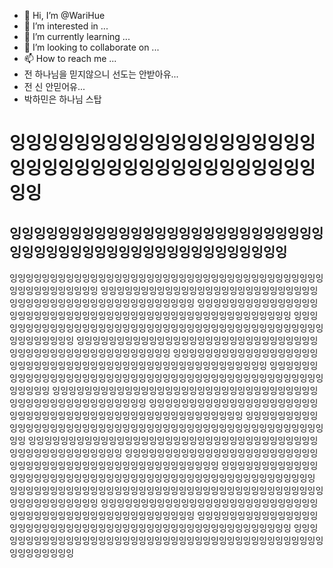 - 👋 Hi, I’m @WariHue
- 👀 I’m interested in ...
- 🌱 I’m currently learning ...
- 💞️ I’m looking to collaborate on ...
- 📫 How to reach me ...
- 전 하나님을 믿지않으니 선도는 안받아유...
- 전 신 안믿어유...
- 박하민은 하나님 스탑

<!---
WariHue/WariHue is a ✨ special ✨ repository because its `README.md` (this file) appears on your GitHub profile.
You can click the Preview link to take a look at your changes.
--->

잉잉잉잉잉잉잉잉잉잉잉잉잉잉잉잉잉잉잉잉잉잉잉잉잉잉잉잉잉잉잉잉잉잉잉잉잉잉잉잉
===========================================================================================
잉잉잉잉잉잉잉잉잉잉잉잉잉잉잉잉잉잉잉잉잉잉잉잉잉잉잉잉잉잉잉잉잉잉잉잉잉잉잉잉잉잉잉잉잉잉잉잉잉
-------------------------------------------------------------------------------------------------


잉잉잉잉잉잉잉잉잉잉잉잉잉잉잉잉잉잉잉잉잉잉잉잉잉잉잉잉잉잉잉잉잉잉잉잉잉잉잉잉잉잉잉잉잉잉잉잉잉잉
잉잉잉잉잉잉잉잉잉잉잉잉잉잉잉잉잉잉잉잉잉잉잉잉잉잉잉잉잉잉잉잉잉잉잉잉잉잉잉잉잉잉잉잉잉잉잉잉잉잉
잉잉잉잉잉잉잉잉잉잉잉잉잉잉잉잉잉잉잉잉잉잉잉잉잉잉잉잉잉잉잉잉잉잉잉잉잉잉잉잉잉잉잉잉잉잉잉잉잉잉
잉잉잉잉잉잉잉잉잉잉잉잉잉잉잉잉잉잉잉잉잉잉잉잉잉잉잉잉잉잉잉잉잉잉잉잉잉잉잉잉잉잉잉잉잉잉잉잉잉잉
잉잉잉잉잉잉잉잉잉잉잉잉잉잉잉잉잉잉잉잉잉잉잉잉잉잉잉잉잉잉잉잉잉잉잉잉잉잉잉잉잉잉잉잉잉잉잉잉잉잉
잉잉잉잉잉잉잉잉잉잉잉잉잉잉잉잉잉잉잉잉잉잉잉잉잉잉잉잉잉잉잉잉잉잉잉잉잉잉잉잉잉잉잉잉잉잉잉잉잉잉
잉잉잉잉잉잉잉잉잉잉잉잉잉잉잉잉잉잉잉잉잉잉잉잉잉잉잉잉잉잉잉잉잉잉잉잉잉잉잉잉잉잉잉잉잉잉잉잉잉잉
잉잉잉잉잉잉잉잉잉잉잉잉잉잉잉잉잉잉잉잉잉잉잉잉잉잉잉잉잉잉잉잉잉잉잉잉잉잉잉잉잉잉잉잉잉잉잉잉잉잉
잉잉잉잉잉잉잉잉잉잉잉잉잉잉잉잉잉잉잉잉잉잉잉잉잉잉잉잉잉잉잉잉잉잉잉잉잉잉잉잉잉잉잉잉잉잉잉잉잉잉
잉잉잉잉잉잉잉잉잉잉잉잉잉잉잉잉잉잉잉잉잉잉잉잉잉잉잉잉잉잉잉잉잉잉잉잉잉잉잉잉잉잉잉잉잉잉잉잉잉잉
잉잉잉잉잉잉잉잉잉잉잉잉잉잉잉잉잉잉잉잉잉잉잉잉잉잉잉잉잉잉잉잉잉잉잉잉잉잉잉잉잉잉잉잉잉잉잉잉잉잉
잉잉잉잉잉잉잉잉잉잉잉잉잉잉잉잉잉잉잉잉잉잉잉잉잉잉잉잉잉잉잉잉잉잉잉잉잉잉잉잉잉잉잉잉잉잉잉잉잉잉
잉잉잉잉잉잉잉잉잉잉잉잉잉잉잉잉잉잉잉잉잉잉잉잉잉잉잉잉잉잉잉잉잉잉잉잉잉잉잉잉잉잉잉잉잉잉잉잉잉잉
잉잉잉잉잉잉잉잉잉잉잉잉잉잉잉잉잉잉잉잉잉잉잉잉잉잉잉잉잉잉잉잉잉잉잉잉잉잉잉잉잉잉잉잉잉잉잉잉잉잉
잉잉잉잉잉잉잉잉잉잉잉잉잉잉잉잉잉잉잉잉잉잉잉잉잉잉잉잉잉잉잉잉잉잉잉잉잉잉잉잉잉잉잉잉잉잉잉잉잉잉
잉잉잉잉잉잉잉잉잉잉잉잉잉잉잉잉잉잉잉잉잉잉잉잉잉잉잉잉잉잉잉잉잉잉잉잉잉잉잉잉잉잉잉잉잉잉잉잉잉잉
잉잉잉잉잉잉잉잉잉잉잉잉잉잉잉잉잉잉잉잉잉잉잉잉잉잉잉잉잉잉잉잉잉잉잉잉잉잉잉잉잉잉잉잉잉잉잉잉잉잉
